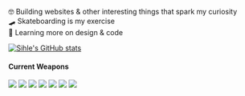 
🤓 Building websites & other interesting things that spark my curiosity  
🛹 Skateboarding is my exercise  
🌱 Learning more on design & code  
  
[![Sihle's GitHub stats](https://github-readme-stats.vercel.app/api?username=trinitysenpai&count_private=true)](https://github.com/trinitysenpai/github-readme-stats)

#### Current Weapons

![](https://img.shields.io/badge/-NODEJS-informational/?style=for-the-badge&logo=node.js&color=59A03F&labelColor=white)
![](https://img.shields.io/badge/-SASS/SCSS-informational/?style=for-the-badge&logo=Sass&color=CC6699&labelColor=white)
![](https://img.shields.io/badge/-SVELTE-informational/?style=for-the-badge&logo=svelte&color=E74E1B&labelColor=white)
![](https://img.shields.io/badge/-MongoDB-informational/?style=for-the-badge&logo=MongoDB&color=5AA349&labelColor=white)
![](https://img.shields.io/badge/-FIGMA-informational/?style=for-the-badge&logo=figma&color=E74E1C&labelColor=white)
![](https://img.shields.io/badge/-ADOBE%20PREMEIER%20PRO-informational/?style=for-the-badge&logo=adobepremierepro&color=9999FF&labelColor=white)
![](https://img.shields.io/badge/-PHOTOPEA-informational/?style=for-the-badge&logo=photopea&color=55A697&labelColor=white)
